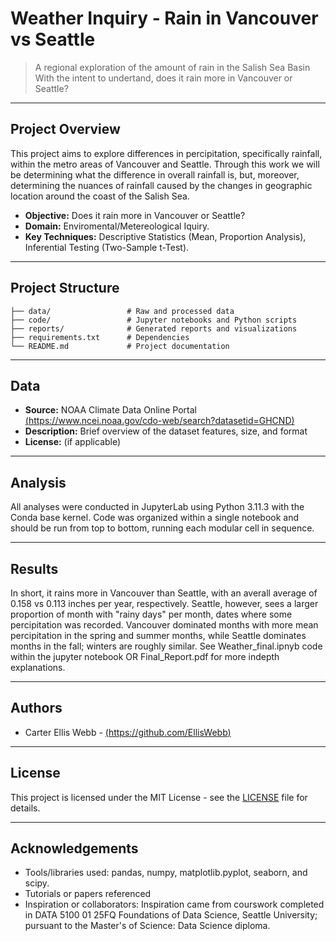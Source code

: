 # Weather Inquiry - Rain in Vancouver vs Seattle

> A regional exploration of the amount of rain in the Salish Sea Basin
> With the intent to undertand, does it rain more in Vancouver or Seattle?

---

## Project Overview

This project aims to explore differences in percipitation, specifically rainfall, within the metro areas of Vancouver and Seattle. Through this work we will be determining what the difference in overall rainfall is, but, moreover, determining the nuances of rainfall caused by the changes in geographic location around the coast of the Salish Sea. 

- **Objective:** Does it rain more in Vancouver or Seattle?
- **Domain:** Enviromental/Metereological Iquiry.
- **Key Techniques:** Descriptive Statistics (Mean, Proportion Analysis), Inferential Testing (Two-Sample t-Test).

---

## Project Structure

```
├── data/                 # Raw and processed data
├── code/                 # Jupyter notebooks and Python scripts
├── reports/              # Generated reports and visualizations
├── requirements.txt      # Dependencies
└── README.md             # Project documentation
```

---

## Data

- **Source:** NOAA Climate Data Online Portal [(https://www.ncei.noaa.gov/cdo-web/search?datasetid=GHCND)](https://www.ncei.noaa.gov/cdo-web/search?datasetid=GHCND)
- **Description:** Brief overview of the dataset features, size, and format
- **License:** (if applicable)

---

## Analysis

All analyses were conducted in JupyterLab using Python 3.11.3 with the Conda base kernel. Code was organized within a single notebook and should be run from top to bottom, running each modular cell in sequence. 

---

## Results

In short, it rains more in Vancouver than Seattle, with an averall average of 0.158 vs 0.113 inches per year, respectively. Seattle, however, sees a larger proportion of month with "rainy days" per month, dates where some percipitation was recorded. Vancouver dominated months with more mean percipitation in the spring and summer months, while Seattle dominates months in the fall; winters are roughly similar. See Weather_final.ipnyb code within the jupyter notebook OR Final_Report.pdf for more indepth explanations. 

---

## Authors

- Carter Ellis Webb - [(https://github.com/EllisWebb)](https://github.com/EllisWebb)

---

## License

This project is licensed under the MIT License - see the [LICENSE](LICENSE) file for details.

---

## Acknowledgements

- Tools/libraries used: pandas, numpy, matplotlib.pyplot, seaborn, and scipy.
- Tutorials or papers referenced
- Inspiration or collaborators: Inspiration came from courswork completed in DATA 5100 01 25FQ Foundations of Data Science, Seattle University; pursuant to the Master's of Science: Data Science diploma. 
